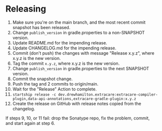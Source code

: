 # Releasing

 1. Make sure you're on the main branch, and the most recent commit snapshot has been released. 
 2. Change `publish_version` in gradle.properties to a non-SNAPSHOT version.
 3. Update README.md for the impending release.
 4. Update CHANGELOG.md for the impending release.
 5. Commit (don't push) the changes with message "Release x.y.z", where x.y.z is the new version.
 6. Tag the commit `x.y.z`, where x.y.z is the new version.
 7. Change `publish_version` in gradle.properties to the next SNAPSHOT version.
 8. Commit the snapshot change.
 9. Push the tag and 2 commits to origin/main.
10. Wait for the "Release" Action to complete.
11. `startship release -c dev.drewhamilton.extracare:extracare-compiler-plugin,data-api-annotations,extracare-gradle-plugin:x.y.z`
12. Create the release on GitHub with release notes copied from the changelog.

If steps 9, 10, or 11 fail: drop the Sonatype repo, fix the problem, commit, and start again at
step 6.
